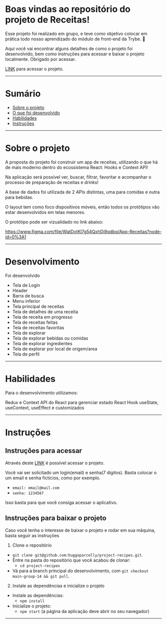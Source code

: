 # Boas vindas ao repositório do projeto de Receitas!

Esse projeto foi realizado em grupo, e teve como objetivo colocar em prática todo nosso aprendizado do módulo de front-end da Trybe. 🚀

Aqui você vai encontrar alguns detalhes de como o projeto foi desenvolvido, bem como instruções para acessar e baixar o projeto localmente.
Obrigado por acessar. 

<a href="https://huggoparcelly.github.io/project-recipes" target="_blank">LINK</a> para acessar o projeto.

---

# Sumário

- [Sobre o projeto](#sobre-o-projeto)
- [O que foi desenvolvido](#desenvolvimento)
- [Habilidades](#habilidades)
- [Instruções](#instruções)
  

---

# Sobre o projeto

A proposta do projeto foi construir um app de receitas, utilizando o que há de mais moderno dentro do ecossistema React: Hooks e Context API!

Na aplicação será possível ver, buscar, filtrar, favoritar e acompanhar o processo de preparação de receitas e drinks!

A base de dados foi utilizada de 2 APIs distintas, uma para comidas e outra para bebidas.

O layout tem como foco dispositivos móveis, então todos os protótipos vão estar desenvolvidos em telas menores.

O protótipo pode ser vizualidado no link abaixo:

https://www.figma.com/file/WatDxtKl7g54QxhDi9qdbq/App-Receitas?node-id=0%3A1

---

# Desenvolvimento

Foi desenvolvido

- Tela de Login
- Header
- Barra de busca
- Menu inferior
- Tela principal de receitas
- Tela de detalhes de uma receita
- Tela de receita em progresso
- Tela de receitas feitas
- Tela de receitas favoritas
- Tela de explorar
- Tela de explorar bebidas ou comidas
- Tela de explorar ingredientes
- Tela de explorar por local de origem/area
- Tela de perfil

---

# Habilidades

Para o desenvolvimento utilizamos:

Redux e Context API do React para gerenciar estado
React Hook useState, useContext, useEffect e customizados

---

# Instruções

## Instruções para acessar

Através deste <a href="https://huggoparcelly.github.io/project-recipes" target="_blank">LINK</a> é possível acessar o projeto.

Você vai ser solicitado um login(email) e senha(7 digitos).
Basta colocar o um email e senha ficticios, como por exemplo.

  * `email: email@mail.com`
  * `senha: 1234567`

Isso basta para que você consiga acessar o aplicativo.

## Instruções para baixar o projeto

Caso você tenha o interesse de baixar o projeto e rodar em sua mãquina, basta seguir as instruções


1. Clone o repositório
  * `git clone git@github.com:huggoparcelly/project-recipes.git`.
  * Entre na pasta do repositório que você acabou de clonar:
    * `cd project-recipes`
  * Vá para a branch principal do desenvolvimento, com `git checkout main-group-14 && git pull`.

2. Instale as dependências e inicialize o projeto
  * Instale as dependências:
    * `npm install`
  * Inicialize o projeto:
    * `npm start` (a página da aplicação deve abrir no seu navegador)

---
